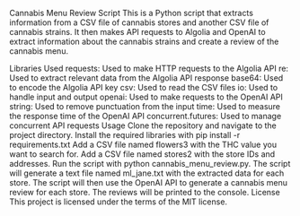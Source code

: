 Cannabis Menu Review Script
This is a Python script that extracts information from a CSV file of cannabis stores and another CSV file of cannabis strains. It then makes API requests to Algolia and OpenAI to extract information about the cannabis strains and create a review of the cannabis menu.

Libraries Used
requests: Used to make HTTP requests to the Algolia API
re: Used to extract relevant data from the Algolia API response
base64: Used to encode the Algolia API key
csv: Used to read the CSV files
io: Used to handle input and output
openai: Used to make requests to the OpenAI API
string: Used to remove punctuation from the input
time: Used to measure the response time of the OpenAI API
concurrent.futures: Used to manage concurrent API requests
Usage
Clone the repository and navigate to the project directory.
Install the required libraries with pip install -r requirements.txt
Add a CSV file named flowers3 with the THC value you want to search for.
Add a CSV file named stores2 with the store IDs and addresses.
Run the script with python cannabis_menu_review.py.
The script will generate a text file named ml_jane.txt with the extracted data for each store.
The script will then use the OpenAI API to generate a cannabis menu review for each store.
The reviews will be printed to the console.
License
This project is licensed under the terms of the MIT license.

